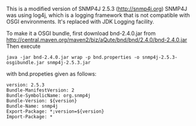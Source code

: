 This is a modified version of SNMP4J 2.5.3 (http://snmp4j.org) SNMP4J was using log4j, which is a logging framework that is not compatible with OSGI environments. It's replaced with JDK Logging facility.

To make it a OSGI bundle, first download bnd-2.4.0.jar from http://central.maven.org/maven2/biz/aQute/bnd/bnd/2.4.0/bnd-2.4.0.jar
Then execute
```
java -jar bnd-2.4.0.jar wrap -p bnd.properties -o snmp4j-2.5.3-osgibundle.jar snmp4j-2.5.3.jar
```
with bnd.propeties given as follows:
```
version: 2.5.3
Bundle-ManifestVersion: 2
Bundle-SymbolicName: org.snmp4j
Bundle-Version: ${version}
Bundle-Name: snmp4j
Export-Package: *;version=${version}
Import-Package: *
```
